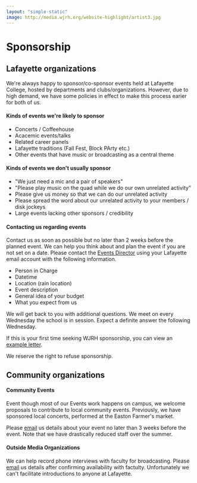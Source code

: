 ```yaml
---
layout: "simple-static"
image: http://media.wjrh.org/website-highlight/artist3.jpg
---
```


# Sponsorship
## Lafayette organizations

We're always happy to sponsor/co-sponsor events held at Lafayette College, hosted by departments and clubs/organizations. However, due to high demand, we have some policies in effect to make this process earier for both of us.

#### Kinds of events we're likely to sponsor

- Concerts / Coffeehouse
- Acacemic events/talks
- Related career panels
- Lafayette traditions (Fall Fest, Block PArty etc.)
- Other events that have music or broadcasting as a central theme

#### Kinds of events we don't usually sponsor

- "We just need a mic and a pair of speakers"
- "Please play music on the quad while we do our own unrelated activity"
- Please give us money so that we can do our unrelated activity
- Please spread the word about our unrelated activity to your members / disk jockeys
- Large events lacking other sponsors / credibility

#### Contacting us regarding events

Contact us as soon as possible but no later than 2 weeks before the planned event. We can help you think about and plan the event if you are not set on a date.
Please contact the [Events Director](/people) using your Lafayette email account with the following information.

- Person in Charge
- Datetime
- Location (rain location)
- Event description
- General idea of your budget
- What you expect from us

We will get back to you with additional questions. We meet on every Wednesday the school is in session. Expect a definite answer the following Wednesday.

If this is your first time seeking WJRH sponsorship, you can view an [example letter](/example-sponsorship-proposal/).

We reserve the right to refuse sponsorship.

## Community organizations

#### Community Events
Event though most of our Events work happens on campus, we welcome proposals to contribute to local community events. Previously, we have sponsored local concerts, performed at the Easton Farmer's market.

Please [email](/contact) us details about your event no later than 3 weeks before the event. Note that we have drastically reduced staff over the summer.

#### Outside Media Organizations

 We can help record phone interviews with faculty for broadcasting. Please [email](/contact) us details after confirming availability with factulty. Unfortunately we can't facilitate introductions to anyone at Lafayette.
